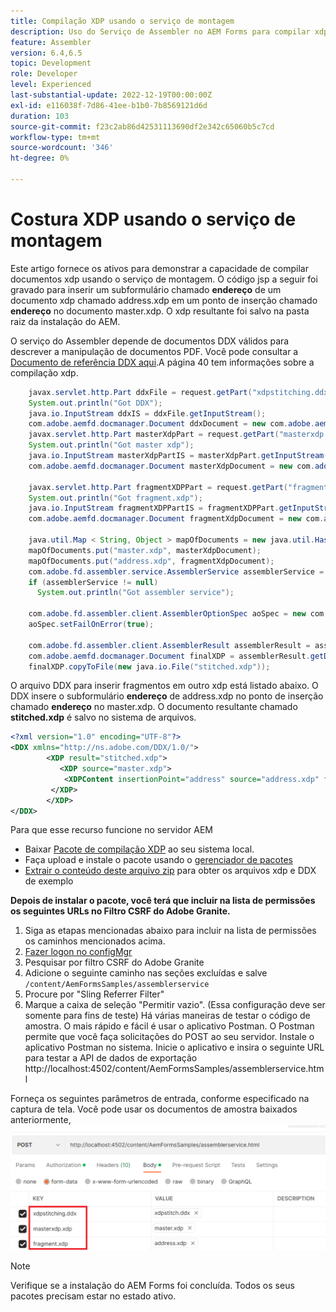 ```yaml
---
title: Compilação XDP usando o serviço de montagem
description: Uso do Serviço de Assembler no AEM Forms para compilar xdp
feature: Assembler
version: 6.4,6.5
topic: Development
role: Developer
level: Experienced
last-substantial-update: 2022-12-19T00:00:00Z
exl-id: e116038f-7d86-41ee-b1b0-7b8569121d6d
duration: 103
source-git-commit: f23c2ab86d42531113690df2e342c65060b5c7cd
workflow-type: tm+mt
source-wordcount: '346'
ht-degree: 0%

---
```


# Costura XDP usando o serviço de montagem

Este artigo fornece os ativos para demonstrar a capacidade de compilar documentos xdp usando o serviço de montagem.
O código jsp a seguir foi gravado para inserir um subformulário chamado **endereço** de um documento xdp chamado address.xdp em um ponto de inserção chamado **endereço** no documento master.xdp. O xdp resultante foi salvo na pasta raiz da instalação do AEM.

O serviço do Assembler depende de documentos DDX válidos para descrever a manipulação de documentos PDF. Você pode consultar a [Documento de referência DDX aqui](assets/ddxRef.pdf).A página 40 tem informações sobre a compilação xdp.

```java
    javax.servlet.http.Part ddxFile = request.getPart("xdpstitching.ddx");
    System.out.println("Got DDX");
    java.io.InputStream ddxIS = ddxFile.getInputStream();
    com.adobe.aemfd.docmanager.Document ddxDocument = new com.adobe.aemfd.docmanager.Document(ddxIS);
    javax.servlet.http.Part masterXdpPart = request.getPart("masterxdp.xdp");
    System.out.println("Got master xdp");
    java.io.InputStream masterXdpPartIS = masterXdpPart.getInputStream();
    com.adobe.aemfd.docmanager.Document masterXdpDocument = new com.adobe.aemfd.docmanager.Document(masterXdpPartIS);

    javax.servlet.http.Part fragmentXDPPart = request.getPart("fragment.xdp");
    System.out.println("Got fragment.xdp");
    java.io.InputStream fragmentXDPPartIS = fragmentXDPPart.getInputStream();
    com.adobe.aemfd.docmanager.Document fragmentXdpDocument = new com.adobe.aemfd.docmanager.Document(fragmentXDPPartIS);

    java.util.Map < String, Object > mapOfDocuments = new java.util.HashMap < String, Object > ();
    mapOfDocuments.put("master.xdp", masterXdpDocument);
    mapOfDocuments.put("address.xdp", fragmentXdpDocument);
    com.adobe.fd.assembler.service.AssemblerService assemblerService = sling.getService(com.adobe.fd.assembler.service.AssemblerService.class);
    if (assemblerService != null)
      System.out.println("Got assembler service");

    com.adobe.fd.assembler.client.AssemblerOptionSpec aoSpec = new com.adobe.fd.assembler.client.AssemblerOptionSpec();
    aoSpec.setFailOnError(true);

    com.adobe.fd.assembler.client.AssemblerResult assemblerResult = assemblerService.invoke(ddxDocument, mapOfDocuments, aoSpec);
    com.adobe.aemfd.docmanager.Document finalXDP = assemblerResult.getDocuments().get("stitched.xdp");
    finalXDP.copyToFile(new java.io.File("stitched.xdp"));
```

O arquivo DDX para inserir fragmentos em outro xdp está listado abaixo. O DDX insere o subformulário  **endereço** de address.xdp no ponto de inserção chamado **endereço** no master.xdp. O documento resultante chamado **stitched.xdp** é salvo no sistema de arquivos.

```xml
<?xml version="1.0" encoding="UTF-8"?> 
<DDX xmlns="http://ns.adobe.com/DDX/1.0/"> 
        <XDP result="stitched.xdp"> 
           <XDP source="master.xdp"> 
            <XDPContent insertionPoint="address" source="address.xdp" fragment="address"/> 
         </XDP> 
        </XDP>         
</DDX>
```

Para que esse recurso funcione no servidor AEM

* Baixar [Pacote de compilação XDP](assets/xdp-stitching.zip) ao seu sistema local.
* Faça upload e instale o pacote usando o [gerenciador de pacotes](http://localhost:4502/crx/packmgr/index.jsp)
* [Extrair o conteúdo deste arquivo zip](assets/xdp-and-ddx.zip) para obter os arquivos xdp e DDX de exemplo

**Depois de instalar o pacote, você terá que incluir na lista de permissões os seguintes URLs no Filtro CSRF do Adobe Granite.**

1. Siga as etapas mencionadas abaixo para incluir na lista de permissões os caminhos mencionados acima.
1. [Fazer logon no configMgr](http://localhost:4502/system/console/configMgr)
1. Pesquisar por filtro CSRF do Adobe Granite
1. Adicione o seguinte caminho nas seções excluídas e salve `/content/AemFormsSamples/assemblerservice`
1. Procure por &quot;Sling Referrer Filter&quot;
1. Marque a caixa de seleção &quot;Permitir vazio&quot;. (Essa configuração deve ser somente para fins de teste) Há várias maneiras de testar o código de amostra. O mais rápido e fácil é usar o aplicativo Postman. O Postman permite que você faça solicitações do POST ao seu servidor. Instale o aplicativo Postman no sistema.
Inicie o aplicativo e insira o seguinte URL para testar a API de dados de exportação http://localhost:4502/content/AemFormsSamples/assemblerservice.html

Forneça os seguintes parâmetros de entrada, conforme especificado na captura de tela. Você pode usar os documentos de amostra baixados anteriormente,
![xdp-stitch-postman](assets/xdp-stitching-postman.png)

>[!NOTE]
>
>Verifique se a instalação do AEM Forms foi concluída. Todos os seus pacotes precisam estar no estado ativo.
>
